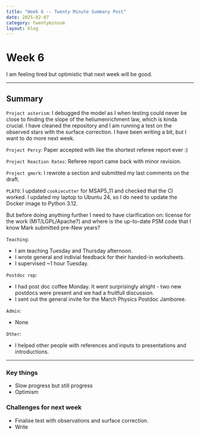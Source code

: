 ```yaml
---
title: "Week 6 -- Twenty Minute Summary Post"
date: 2025-02-07
category: twentyminsum
layout: blog
---
```

# Week 6
I am feeling tired but optimistic that next week will be good.

---
## Summary
`Project asterism`: I debugged the model as I when testing could never be close to finding the slope of the heliumenrichment law, which is kinda crucial.
I have cleaned the repository and I am running a test on the observed stars with the surface correction.
I have been writing a bit, but I want to do more next week.

`Project Percy`: Paper accepted with like the shortest referee report ever :)

`Project Reaction Rates`: Referee report came back with minor revision.

`Project gmork`: I rewrote a section and submitted my last comments on the draft.

`PLATO`: I updated `cookiecutter` for MSAP5\_11 and checked that the CI worked. I updated my laptop to Ubuntu 24, so I do need to update the Docker image to Python 3.12.
 
But before doing anything further I need to have clarification on: license for the work (MIT/LGPL/Apache?) and where is the up-to-date PSM code that I know Mark submitted pre-New years?

`Teaching`:
- I am teaching Tuesday and Thursday afternoon.
- I wrote general and indivial feedback for their handed-in worksheets.
- I supervised ~1 hour Tuesday.

`Postdoc rep`:
- I had post doc coffee Monday. It went surprisingly alright - two new postdocs were present and we had a fruitfull discussion.
- I sent out the general invite for the March Physics Postdoc Jamboree.

`Admin`:
- None

`Other`:
- I helped other people with references and inputs to presentations and introductions.

---

### Key things
- Slow progress but still progress
- Optimism

### Challenges for next week
- Finalise test with observations and surface correction.
- Write
